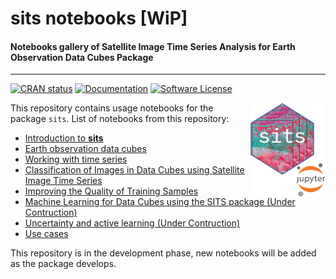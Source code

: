 # sits notebooks [WiP]

#### Notebooks gallery of Satellite Image Time Series Analysis for Earth Observation Data Cubes Package

----

[![CRAN
status](https://www.r-pkg.org/badges/version/sits)](https://cran.r-project.org/package=sits)
[![Documentation](https://img.shields.io/badge/docs-online-blueviolet)](https://e-sensing.github.io/sitsbook/)
[![Software
License](https://img.shields.io/badge/license-GPL--2-green)](https://github.com/e-sensing/sits/blob/master/LICENSE)

<img src="icon/sitsnobooks.png" alt="SITS icon" align="right" height="150" width="120"/>


This repository contains usage notebooks for the package `sits`. List of notebooks from this repository: 
- [Introduction to **sits**](https://github.com/esensing/sitsnotebooks/blob/main/Introduction_to_SITS/introduction-to-sits.ipynb)
- [Earth observation data cubes](https://github.com/OldLipe/sitsnotebooks/blob/main/Earth_observation_datacubes/creating-data-cubes-in-sits.ipynb)
- [Working with time series](https://github.com/esensing/sitsnotebooks/blob/main/Working_with_time_series/working-with-time-series-in-sits.ipynb)
- [Classification of Images in Data Cubes using Satellite Image Time Series](https://github.com/OldLipe/sitsnotebooks/blob/main/Land_cover_classification/raster-classification-in-sits.ipynb)
- [Improving the Quality of Training Samples](https://github.com/OldLipe/sitsnotebooks/tree/main/Improving_training_samples)
- [Machine Learning for Data Cubes using the SITS package (Under Contruction)](github.com/esensing/sitsnotebooks)
- [Uncertainty and active learning (Under Contruction)](github.com/esensing/sitsnotebooks)
- [Use cases](https://github.com/OldLipe/sitsnotebooks/tree/main/Use_cases/)

This repository is in the development phase, new notebooks will be added as the package develops. 